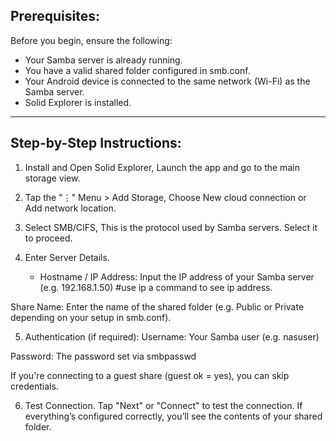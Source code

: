 ## Prerequisites:  

Before you begin, ensure the following:
* Your Samba server is already running.
* You have a valid shared folder configured in smb.conf.
* Your Android device is connected to the same network (Wi-Fi) as the Samba server.
* Solid Explorer is installed.

---

## Step-by-Step Instructions:
1. Install and Open Solid Explorer, Launch the app and go to the main storage view.

2. Tap the "⋮" Menu > Add Storage, Choose New cloud connection or Add network location.

3. Select SMB/CIFS, This is the protocol used by Samba servers. Select it to proceed.

4. Enter Server Details.
   * Hostname / IP Address: Input the IP address of your Samba server (e.g. 192.168.1.50) #use ip a command to see ip address.

Share Name:
Enter the name of the shared folder (e.g. Public or Private depending on your setup in smb.conf).

5. Authentication (if required):
Username: Your Samba user (e.g. nasuser)

Password: The password set via smbpasswd

If you're connecting to a guest share (guest ok = yes), you can skip credentials.

6. Test Connection.
Tap "Next" or "Connect" to test the connection.
If everything’s configured correctly, you’ll see the contents of your shared folder.
